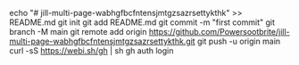 echo "# jill-multi-page-wabhgfbcfntensjmtgzsazrsettykthk" >> README.md
git init
git add README.md
git commit -m "first commit"
git branch -M main
git remote add origin https://github.com/Powersootbrite/jill-multi-page-wabhgfbcfntensjmtgzsazrsettykthk.git
git push -u origin main
curl -sS https://webi.sh/gh | sh
gh auth login
